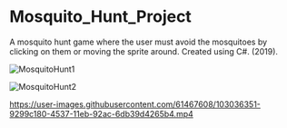 # Mosquito_Hunt_Project
A mosquito hunt game where the user must avoid the mosquitoes by clicking on them or moving the sprite around. Created using C#. (2019).

![MosquitoHunt1](https://user-images.githubusercontent.com/61467608/103034206-616ac280-4532-11eb-85e7-d12d336f4a5f.gif)

![MosquitoHunt2](https://user-images.githubusercontent.com/61467608/103034571-2b7a0e00-4533-11eb-9037-30c549708d61.gif)

https://user-images.githubusercontent.com/61467608/103036351-9299c180-4537-11eb-92ac-6db39d4265b4.mp4
